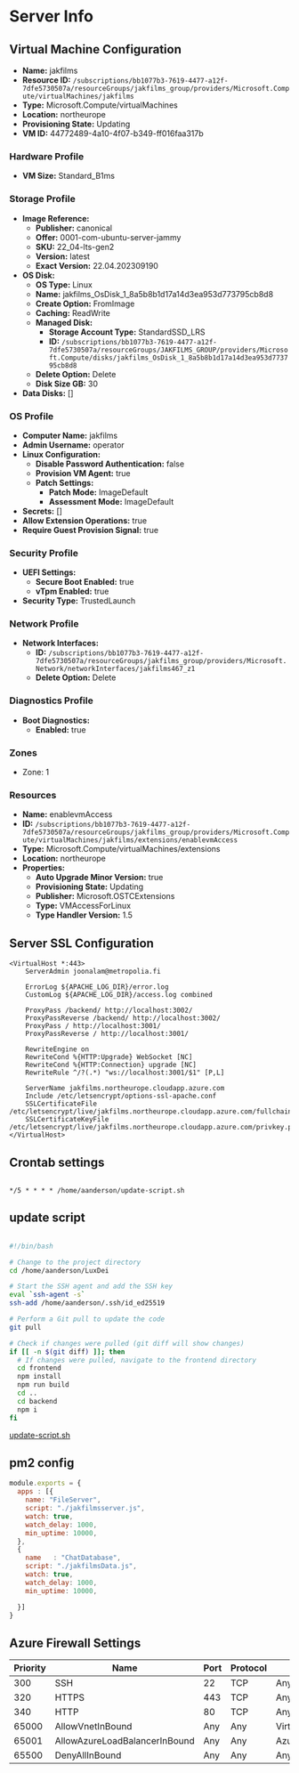 # Server Info

## Virtual Machine Configuration

- **Name:** jakfilms
- **Resource ID:** `/subscriptions/bb1077b3-7619-4477-a12f-7dfe5730507a/resourceGroups/jakfilms_group/providers/Microsoft.Compute/virtualMachines/jakfilms`
- **Type:** Microsoft.Compute/virtualMachines
- **Location:** northeurope
- **Provisioning State:** Updating
- **VM ID:** 44772489-4a10-4f07-b349-ff016faa317b

### Hardware Profile

- **VM Size:** Standard_B1ms

### Storage Profile

- **Image Reference:**
  - **Publisher:** canonical
  - **Offer:** 0001-com-ubuntu-server-jammy
  - **SKU:** 22_04-lts-gen2
  - **Version:** latest
  - **Exact Version:** 22.04.202309190
- **OS Disk:**
  - **OS Type:** Linux
  - **Name:** jakfilms_OsDisk_1_8a5b8b1d17a14d3ea953d773795cb8d8
  - **Create Option:** FromImage
  - **Caching:** ReadWrite
  - **Managed Disk:**
    - **Storage Account Type:** StandardSSD_LRS
    - **ID:** `/subscriptions/bb1077b3-7619-4477-a12f-7dfe5730507a/resourceGroups/JAKFILMS_GROUP/providers/Microsoft.Compute/disks/jakfilms_OsDisk_1_8a5b8b1d17a14d3ea953d773795cb8d8`
  - **Delete Option:** Delete
  - **Disk Size GB:** 30
- **Data Disks:** []

### OS Profile

- **Computer Name:** jakfilms
- **Admin Username:** operator
- **Linux Configuration:**
  - **Disable Password Authentication:** false
  - **Provision VM Agent:** true
  - **Patch Settings:**
    - **Patch Mode:** ImageDefault
    - **Assessment Mode:** ImageDefault
- **Secrets:** []
- **Allow Extension Operations:** true
- **Require Guest Provision Signal:** true

### Security Profile

- **UEFI Settings:**
  - **Secure Boot Enabled:** true
  - **vTpm Enabled:** true
- **Security Type:** TrustedLaunch

### Network Profile

- **Network Interfaces:**
  - **ID:** `/subscriptions/bb1077b3-7619-4477-a12f-7dfe5730507a/resourceGroups/jakfilms_group/providers/Microsoft.Network/networkInterfaces/jakfilms467_z1`
  - **Delete Option:** Delete

### Diagnostics Profile

- **Boot Diagnostics:**
  - **Enabled:** true

### Zones

- Zone: 1

### Resources

- **Name:** enablevmAccess
- **ID:** `/subscriptions/bb1077b3-7619-4477-a12f-7dfe5730507a/resourceGroups/jakfilms_group/providers/Microsoft.Compute/virtualMachines/jakfilms/extensions/enablevmAccess`
- **Type:** Microsoft.Compute/virtualMachines/extensions
- **Location:** northeurope
- **Properties:**
  - **Auto Upgrade Minor Version:** true
  - **Provisioning State:** Updating
  - **Publisher:** Microsoft.OSTCExtensions
  - **Type:** VMAccessForLinux
  - **Type Handler Version:** 1.5

## Server SSL Configuration

```apacheconf
<VirtualHost *:443>
    ServerAdmin joonalam@metropolia.fi

    ErrorLog ${APACHE_LOG_DIR}/error.log
    CustomLog ${APACHE_LOG_DIR}/access.log combined

    ProxyPass /backend/ http://localhost:3002/
    ProxyPassReverse /backend/ http://localhost:3002/
    ProxyPass / http://localhost:3001/
    ProxyPassReverse / http://localhost:3001/

    RewriteEngine on
    RewriteCond %{HTTP:Upgrade} WebSocket [NC]
    RewriteCond %{HTTP:Connection} upgrade [NC]
    RewriteRule ^/?(.*) "ws://localhost:3001/$1" [P,L]

    ServerName jakfilms.northeurope.cloudapp.azure.com
    Include /etc/letsencrypt/options-ssl-apache.conf
    SSLCertificateFile /etc/letsencrypt/live/jakfilms.northeurope.cloudapp.azure.com/fullchain.pem
    SSLCertificateKeyFile /etc/letsencrypt/live/jakfilms.northeurope.cloudapp.azure.com/privkey.pem
</VirtualHost>

```

## Crontab settings

```crontab

*/5 * * * * /home/aanderson/update-script.sh

```


## update script

```bash

#!/bin/bash

# Change to the project directory
cd /home/aanderson/LuxDei

# Start the SSH agent and add the SSH key
eval `ssh-agent -s`
ssh-add /home/aanderson/.ssh/id_ed25519

# Perform a Git pull to update the code
git pull

# Check if changes were pulled (git diff will show changes)
if [[ -n $(git diff) ]]; then
  # If changes were pulled, navigate to the frontend directory
  cd frontend
  npm install
  npm run build
  cd ..
  cd backend
  npm i
fi

```

[update-script.sh](update-script.sh)

## pm2 config

```javascript
module.exports = {
  apps : [{
    name: "FileServer",
    script: "./jakfilmsserver.js",
    watch: true,
    watch_delay: 1000,
    min_uptime: 10000,
  },
  {
    name   : "ChatDatabase",
    script: "./jakfilmsData.js",
    watch: true,
    watch_delay: 1000,
    min_uptime: 10000,

  }]
}
```

## Azure Firewall Settings

| Priority | Name                          | Port | Protocol | Source            | Destination    | Action |
| -------- | ----------------------------- | ---- | -------- | ----------------- | -------------- | ------ |
| 300      | SSH                           | 22   | TCP      | Any               | Any            | Allow  |
| 320      | HTTPS                         | 443  | TCP      | Any               | Any            | Allow  |
| 340      | HTTP                          | 80   | TCP      | Any               | Any            | Allow  |
| 65000    | AllowVnetInBound              | Any  | Any      | VirtualNetwork    | VirtualNetwork | Allow  |
| 65001    | AllowAzureLoadBalancerInBound | Any  | Any      | AzureLoadBalancer | Any            | Allow  |
| 65500    | DenyAllInBound                | Any  | Any      | Any               | Any            | Deny   |
